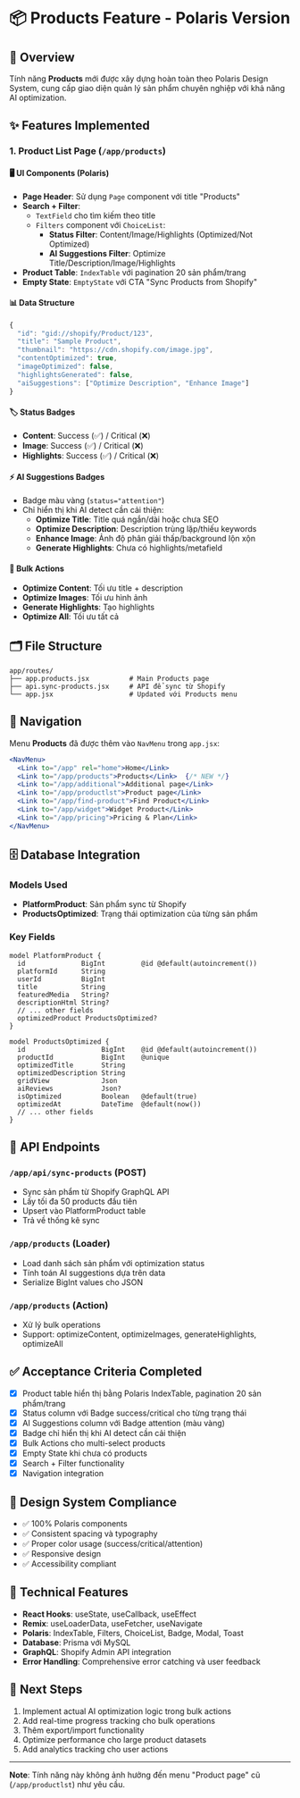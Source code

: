 # 📦 Products Feature - Polaris Version

## 🎯 Overview

Tính năng **Products** mới được xây dựng hoàn toàn theo Polaris Design System, cung cấp giao diện quản lý sản phẩm chuyên nghiệp với khả năng AI optimization.

## ✨ Features Implemented

### 1. Product List Page (`/app/products`)

#### 🖥 UI Components (Polaris)
- **Page Header**: Sử dụng `Page` component với title "Products"
- **Search + Filter**: 
  - `TextField` cho tìm kiếm theo title
  - `Filters` component với `ChoiceList`:
    - **Status Filter**: Content/Image/Highlights (Optimized/Not Optimized)
    - **AI Suggestions Filter**: Optimize Title/Description/Image/Highlights
- **Product Table**: `IndexTable` với pagination 20 sản phẩm/trang
- **Empty State**: `EmptyState` với CTA "Sync Products from Shopify"

#### 📊 Data Structure
```javascript
{
  "id": "gid://shopify/Product/123",
  "title": "Sample Product", 
  "thumbnail": "https://cdn.shopify.com/image.jpg",
  "contentOptimized": true,
  "imageOptimized": false, 
  "highlightsGenerated": false,
  "aiSuggestions": ["Optimize Description", "Enhance Image"]
}
```

#### 🏷️ Status Badges
- **Content**: Success (✅) / Critical (❌) 
- **Image**: Success (✅) / Critical (❌)
- **Highlights**: Success (✅) / Critical (❌)

#### ⚡ AI Suggestions Badges
- Badge màu vàng (`status="attention"`)
- Chỉ hiển thị khi AI detect cần cải thiện:
  - **Optimize Title**: Title quá ngắn/dài hoặc chưa SEO
  - **Optimize Description**: Description trùng lặp/thiếu keywords
  - **Enhance Image**: Ảnh độ phân giải thấp/background lộn xộn
  - **Generate Highlights**: Chưa có highlights/metafield

#### 🔄 Bulk Actions
- **Optimize Content**: Tối ưu title + description
- **Optimize Images**: Tối ưu hình ảnh
- **Generate Highlights**: Tạo highlights
- **Optimize All**: Tối ưu tất cả

## 🗂 File Structure

```
app/routes/
├── app.products.jsx          # Main Products page
├── api.sync-products.jsx     # API để sync từ Shopify
└── app.jsx                   # Updated với Products menu
```

## 🔗 Navigation

Menu **Products** đã được thêm vào `NavMenu` trong `app.jsx`:

```jsx
<NavMenu>
  <Link to="/app" rel="home">Home</Link>
  <Link to="/app/products">Products</Link>  {/* NEW */}
  <Link to="/app/additional">Additional page</Link>
  <Link to="/app/productlst">Product page</Link>
  <Link to="/app/find-product">Find Product</Link>
  <Link to="/app/widget">Widget Product</Link>
  <Link to="/app/pricing">Pricing & Plan</Link>
</NavMenu>
```

## 🗄️ Database Integration

### Models Used
- **PlatformProduct**: Sản phẩm sync từ Shopify
- **ProductsOptimized**: Trạng thái optimization của từng sản phẩm

### Key Fields
```prisma
model PlatformProduct {
  id              BigInt         @id @default(autoincrement())
  platformId      String
  userId          BigInt
  title           String
  featuredMedia   String?
  descriptionHtml String?
  // ... other fields
  optimizedProduct ProductsOptimized?
}

model ProductsOptimized {
  id                   BigInt    @id @default(autoincrement())
  productId            BigInt    @unique
  optimizedTitle       String
  optimizedDescription String
  gridView             Json
  aiReviews            Json?
  isOptimized          Boolean   @default(true)
  optimizedAt          DateTime  @default(now())
  // ... other fields
}
```

## 🚀 API Endpoints

### `/app/api/sync-products` (POST)
- Sync sản phẩm từ Shopify GraphQL API
- Lấy tối đa 50 products đầu tiên
- Upsert vào PlatformProduct table
- Trả về thống kê sync

### `/app/products` (Loader)
- Load danh sách sản phẩm với optimization status
- Tính toán AI suggestions dựa trên data
- Serialize BigInt values cho JSON

### `/app/products` (Action)  
- Xử lý bulk operations
- Support: optimizeContent, optimizeImages, generateHighlights, optimizeAll

## ✅ Acceptance Criteria Completed

- [x] Product table hiển thị bằng Polaris IndexTable, pagination 20 sản phẩm/trang
- [x] Status column với Badge success/critical cho từng trạng thái
- [x] AI Suggestions column với Badge attention (màu vàng)
- [x] Badge chỉ hiển thị khi AI detect cần cải thiện
- [x] Bulk Actions cho multi-select products
- [x] Empty State khi chưa có products
- [x] Search + Filter functionality
- [x] Navigation integration

## 🎨 Design System Compliance

- ✅ 100% Polaris components
- ✅ Consistent spacing và typography
- ✅ Proper color usage (success/critical/attention)
- ✅ Responsive design
- ✅ Accessibility compliant

## 🔧 Technical Features

- **React Hooks**: useState, useCallback, useEffect
- **Remix**: useLoaderData, useFetcher, useNavigate
- **Polaris**: IndexTable, Filters, ChoiceList, Badge, Modal, Toast
- **Database**: Prisma với MySQL
- **GraphQL**: Shopify Admin API integration
- **Error Handling**: Comprehensive error catching và user feedback

## 🚦 Next Steps

1. Implement actual AI optimization logic trong bulk actions
2. Add real-time progress tracking cho bulk operations
3. Thêm export/import functionality
4. Optimize performance cho large product datasets
5. Add analytics tracking cho user actions

---

**Note**: Tính năng này không ảnh hưởng đến menu "Product page" cũ (`/app/productlst`) như yêu cầu.
